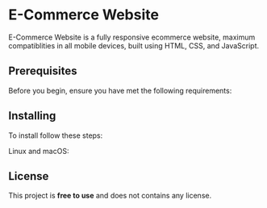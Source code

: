 #  E-Commerce Website

<!-- ![GitHub repo size](https://img.shields.io/github/repo-size/codewithsadee/anon-ecommerce-website)
![GitHub stars](https://img.shields.io/github/stars/codewithsadee/anon-ecommerce-website?style=social)
![GitHub forks](https://img.shields.io/github/forks/codewithsadee/anon-ecommerce-website?style=social)
[![Twitter Follow](https://img.shields.io/twitter/follow/codewithsadee_?style=social)](https://twitter.com/intent/follow?screen_name=codewithsadee_)
[![YouTube Video Views](https://img.shields.io/youtube/views/3l8Lob4ysI0?style=social)](https://youtu.be/3l8Lob4ysI0) -->

E-Commerce Website is a fully responsive ecommerce website, maximum compatiblities in all mobile devices, built using HTML, CSS, and JavaScript.

<!-- ## Demo

![Anon Desktop Demo](./website-demo-image/desktop.png "Desktop Demo")
![Anon Mobile Demo](./website-demo-image/mobile.png "Mobile Demo") -->

## Prerequisites

Before you begin, ensure you have met the following requirements:

<!-- * [Git](https://git-scm.com/downloads "Download Git") must be installed on your operating system. -->

## Installing

To install follow these steps:

Linux and macOS:
<!-- 
```bash
sudo git clone https://github.com/codewithsadee/E-commerce-website.git
```

Windows:

```bash
git clone https://github.com/codewithsadee/E-commerce-website.git
``` -->

<!-- ## Contact

If you want to contact me you can reach me at [Twitter](https://www.twitter.com/codewithsadee). -->

## License

This project is **free to use** and does not contains any license.
